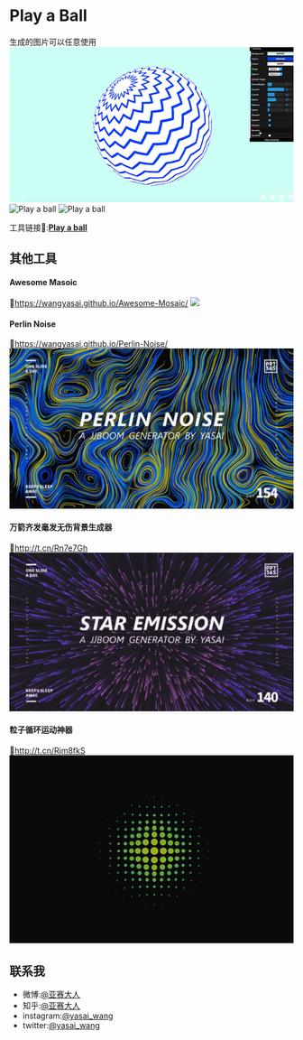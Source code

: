 # Play a Ball

生成的图片可以任意使用
![Play a ball](https://github.com/wangyasai/Play-a-ball/blob/gh-pages/image/1.gif)
![Play a ball](https://github.com/wangyasai/Play-a-ball/blob/gh-pages/image/2.gif)
![Play a ball](https://github.com/wangyasai/Play-a-ball/blob/gh-pages/image/3.gif)

工具链接🔗:[**Play a ball**](https://wangyasai.github.io/Play-a-ball/)





## 其他工具
#### **Awesome Masoic** 
🔗https://wangyasai.github.io/Awesome-Mosaic/
![](https://github.com/wangyasai/Play-a-ball/blob/gh-pages/image/mosaic.gif)

#### **Perlin Noise** 
🔗https://wangyasai.github.io/Perlin-Noise/
![](https://github.com/wangyasai/Play-a-ball/blob/gh-pages/image/perlinnoise.jpg)

#### **万箭齐发毫发无伤背景生成器** 
🔗http://t.cn/Rn7e7Gh 
![](https://github.com/wangyasai/Play-a-ball/blob/gh-pages/image/star.gif)

#### **粒子循环运动神器** 
🔗http://t.cn/Rjm8fkS  
![](https://github.com/wangyasai/Play-a-ball/blob/gh-pages/image/particles.gif)




## 联系我
+ 微博:[@亚赛大人](https://weibo.com/psaiaevegas/home?topnav=1&wvr=6)
+ 知乎:[@亚赛大人](https://www.zhihu.com/people/wang-ya-sai/activities)
+ instagram:[@yasai_wang](https://www.instagram.com/yasaisai/)
+ twitter:[@yasai_wang](https://twitter.com/yasai_wang)






